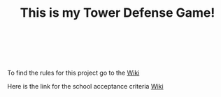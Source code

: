 # <header>This is my Tower Defense Game!</header>


<div align="left">
<text>To find the rules for this project go to the </text>
<a href="https://github.com/merlijn1411/TowerDefenseTemplate/wiki" class="button">Wiki</a>

 <text>Here is the link for the school acceptance criteria</text>
<a href="https://github.com/merlijn1411/TowerDefenseTemplate/wiki/Tower-Defense-School-Acceptatiecriteria" class="button">Wiki</a>
</div>
